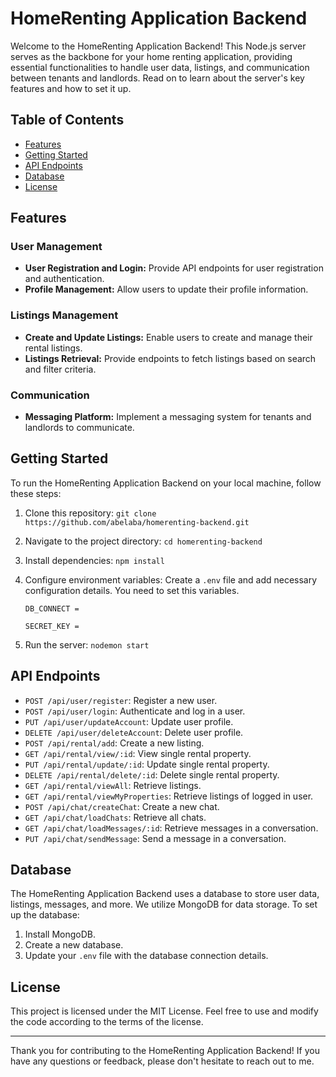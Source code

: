 # HomeRenting Application Backend

Welcome to the HomeRenting Application Backend! This Node.js server serves as the backbone for your home renting application, providing essential functionalities to handle user data, listings, and communication between tenants and landlords. Read on to learn about the server's key features and how to set it up.

## Table of Contents
- [Features](#features)
- [Getting Started](#getting-started)
- [API Endpoints](#api-endpoints)
- [Database](#database)
- [License](#license)

## Features

### User Management
- **User Registration and Login:** Provide API endpoints for user registration and authentication.
- **Profile Management:** Allow users to update their profile information.

### Listings Management
- **Create and Update Listings:** Enable users to create and manage their rental listings.
- **Listings Retrieval:** Provide endpoints to fetch listings based on search and filter criteria.

### Communication
- **Messaging Platform:** Implement a messaging system for tenants and landlords to communicate.


## Getting Started

To run the HomeRenting Application Backend on your local machine, follow these steps:

1. Clone this repository: `git clone https://github.com/abelaba/homerenting-backend.git`
2. Navigate to the project directory: `cd homerenting-backend`
3. Install dependencies: `npm install`
4. Configure environment variables: Create a `.env` file and add necessary configuration details.
You need to set this variables.

    `DB_CONNECT = `

    `SECRET_KEY =` 

5. Run the server: `nodemon start`

## API Endpoints

- `POST /api/user/register`: Register a new user.
- `POST /api/user/login`: Authenticate and log in a user.
- `PUT /api/user/updateAccount`: Update user profile.
- `DELETE /api/user/deleteAccount`: Delete user profile.
- `POST /api/rental/add`: Create a new listing.
- `GET /api/rental/view/:id`: View single rental property.
- `PUT /api/rental/update/:id`: Update single rental property.
- `DELETE /api/rental/delete/:id`: Delete single rental property.
- `GET /api/rental/viewAll`: Retrieve listings.
- `GET /api/rental/viewMyProperties`: Retrieve listings of logged in user.
- `POST /api/chat/createChat`: Create a new chat.
- `GET /api/chat/loadChats`: Retrieve all chats.
- `GET /api/chat/loadMessages/:id`: Retrieve messages in a conversation.
- `PUT /api/chat/sendMessage`: Send a message in a conversation.


## Database

The HomeRenting Application Backend uses a database to store user data, listings, messages, and more. We utilize MongoDB for data storage. To set up the database:

1. Install MongoDB.
2. Create a new database.
3. Update your `.env` file with the database connection details.

## License

This project is licensed under the MIT License. Feel free to use and modify the code according to the terms of the license.

---

Thank you for contributing to the HomeRenting Application Backend! If you have any questions or feedback, please don't hesitate to reach out to me.
